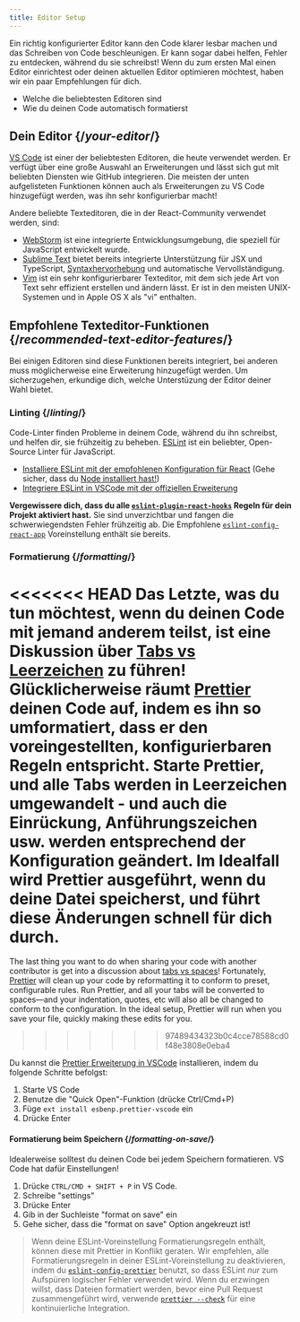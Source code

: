 ```yaml
---
title: Editor Setup
---
```


<Intro>

Ein richtig konfigurierter Editor kann den Code klarer lesbar machen und das Schreiben von Code beschleunigen. Er kann sogar dabei helfen, Fehler zu entdecken, während du sie schreibst! Wenn du zum ersten Mal einen Editor einrichtest oder deinen aktuellen Editor optimieren möchtest, haben wir ein paar Empfehlungen für dich.

</Intro>

<YouWillLearn>

* Welche die beliebtesten Editoren sind
* Wie du deinen Code automatisch formatierst

</YouWillLearn>

## Dein Editor {/*your-editor*/}

[VS Code](https://code.visualstudio.com/) ist einer der beliebtesten Editoren, die heute verwendet werden. Er verfügt über eine große Auswahl an Erweiterungen und lässt sich gut mit beliebten Diensten wie GitHub integrieren. Die meisten der unten aufgelisteten Funktionen können auch als Erweiterungen zu VS Code hinzugefügt werden, was ihn sehr konfigurierbar macht!

Andere beliebte Texteditoren, die in der React-Community verwendet werden, sind:

* [WebStorm](https://www.jetbrains.com/webstorm/) ist eine integrierte Entwicklungsumgebung, die speziell für JavaScript entwickelt wurde.
* [Sublime Text](https://www.sublimetext.com/) bietet bereits integrierte Unterstützung für JSX und TypeScript, [Syntaxhervorhebung](https://stackoverflow.com/a/70960574/458193) und automatische Vervollständigung.
* [Vim](https://www.vim.org/) ist ein sehr konfigurierbarer Texteditor, mit dem sich jede Art von Text sehr effizient erstellen und ändern lässt. Er ist in den meisten UNIX-Systemen und in Apple OS X als "vi" enthalten.

## Empfohlene Texteditor-Funktionen {/*recommended-text-editor-features*/}

Bei einigen Editoren sind diese Funktionen bereits integriert, bei anderen muss möglicherweise eine Erweiterung hinzugefügt werden. Um sicherzugehen, erkundige dich, welche Unterstüzung der Editor deiner Wahl bietet.

### Linting {/*linting*/}

Code-Linter finden Probleme in deinem Code, während du ihn schreibst, und helfen dir, sie frühzeitig zu beheben. [ESLint](https://eslint.org/) ist ein beliebter, Open-Source Linter für JavaScript.

* [Installiere ESLint mit der empfohlenen Konfiguration für React](https://www.npmjs.com/package/eslint-config-react-app) (Gehe sicher, dass du [Node installiert hast!](https://nodejs.org/en/download/current/))
* [Integriere ESLint in VSCode mit der offiziellen Erweiterung](https://marketplace.visualstudio.com/items?itemName=dbaeumer.vscode-eslint)

**Vergewissere dich, dass du alle [`eslint-plugin-react-hooks`](https://www.npmjs.com/package/eslint-plugin-react-hooks) Regeln für dein Projekt aktiviert hast.** Sie sind unverzichtbar und fangen die schwerwiegendsten Fehler frühzeitig ab. Die Empfohlene [`eslint-config-react-app`](https://www.npmjs.com/package/eslint-config-react-app) Voreinstellung enthält sie bereits.

### Formatierung {/*formatting*/}

<<<<<<< HEAD
Das Letzte, was du tun möchtest, wenn du deinen Code mit jemand anderem teilst, ist eine Diskussion über [Tabs vs Leerzeichen](https://www.google.com/search?q=tabs+oder+spaces) zu führen! Glücklicherweise räumt [Prettier](https://prettier.io/) deinen Code auf, indem es ihn so umformatiert, dass er den voreingestellten, konfigurierbaren Regeln entspricht. Starte Prettier, und alle Tabs werden in Leerzeichen umgewandelt - und auch die Einrückung, Anführungszeichen usw. werden entsprechend der Konfiguration geändert. Im Idealfall wird Prettier ausgeführt, wenn du deine Datei speicherst, und führt diese Änderungen schnell für dich durch.
=======
The last thing you want to do when sharing your code with another contributor is get into a discussion about [tabs vs spaces](https://www.google.com/search?q=tabs+vs+spaces)! Fortunately, [Prettier](https://prettier.io/) will clean up your code by reformatting it to conform to preset, configurable rules. Run Prettier, and all your tabs will be converted to spaces—and your indentation, quotes, etc will also all be changed to conform to the configuration. In the ideal setup, Prettier will run when you save your file, quickly making these edits for you.
>>>>>>> 97489434323b0c4cce78588cd0f48e3808e0eba4

Du kannst die [Prettier Erweiterung in VSCode](https://marketplace.visualstudio.com/items?itemName=esbenp.prettier-vscode) installieren, indem du folgende Schritte befolgst:

1. Starte VS Code
2. Benutze die "Quick Open"-Funktion (drücke Ctrl/Cmd+P)
3. Füge `ext install esbenp.prettier-vscode` ein
4. Drücke Enter

#### Formatierung beim Speichern {/*formatting-on-save*/}

Idealerweise solltest du deinen Code bei jedem Speichern formatieren. VS Code hat dafür Einstellungen!

1. Drücke `CTRL/CMD + SHIFT + P` in VS Code.
2. Schreibe "settings"
3. Drücke Enter
4. Gib in der Suchleiste "format on save" ein
5. Gehe sicher, dass die "format on save" Option angekreuzt ist!

> Wenn deine ESLint-Voreinstellung Formatierungsregeln enthält, können diese mit Prettier in Konflikt geraten. Wir empfehlen, alle Formatierungsregeln in deiner ESLint-Voreinstellung zu deaktivieren, indem du [`eslint-config-prettier`](https://github.com/prettier/eslint-config-prettier) benutzt, so dass ESLint *nur* zum Aufspüren logischer Fehler verwendet wird. Wenn du erzwingen willst, dass Dateien formatiert werden, bevor eine Pull Request zusammengeführt wird, verwende [`prettier --check`](https://prettier.io/docs/en/cli.html#--check) für eine kontinuierliche Integration.
